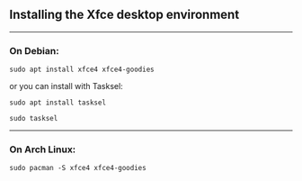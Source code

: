 ## Installing the Xfce desktop environment

---
### On Debian:

	sudo apt install xfce4 xfce4-goodies
	
or you can install with Tasksel:

```
sudo apt install tasksel
```
	
```
sudo tasksel
```

---
### On Arch Linux:

    sudo pacman -S xfce4 xfce4-goodies
